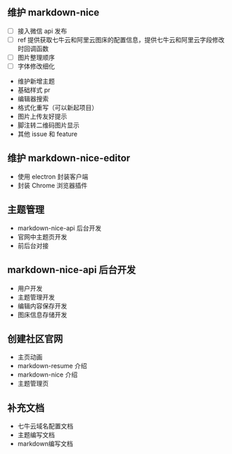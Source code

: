 ## 维护 markdown-nice

- [ ] 接入微信 api 发布
- [ ] ref 提供获取七牛云和阿里云图床的配置信息，提供七牛云和阿里云字段修改时回调函数
- [ ] 图片整理顺序
- [ ] 字体修改细化
- 维护新增主题
- 基础样式 pr
- 编辑器搜索
- 格式化重写（可以新起项目）
- 图片上传友好提示
- 脚注转二维码图片显示
- 其他 issue 和 feature

## 维护 markdown-nice-editor

- 使用 electron 封装客户端
- 封装 Chrome 浏览器插件

## 主题管理

- markdown-nice-api 后台开发
- 官网中主题页开发
- 前后台对接

## markdown-nice-api 后台开发

- 用户开发
- 主题管理开发
- 编辑内容保存开发
- 图床信息存储开发

## 创建社区官网

- 主页动画
- markdown-resume 介绍
- markdown-nice 介绍
- 主题管理页
 
## 补充文档

- 七牛云域名配置文档
- 主题编写文档
- markdown编写文档
